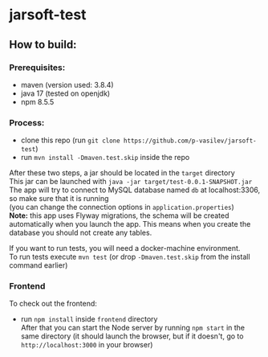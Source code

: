 # jarsoft-test
## How to build:   
### Prerequisites:  
- maven (version used: 3.8.4)
- java 17 (tested on openjdk)
- npm 8.5.5
### Process:  
- clone this repo (run `git clone https://github.com/p-vasilev/jarsoft-test`)  
- run `mvn install -Dmaven.test.skip` inside the repo

After these two steps, a jar should be located in the `target` directory  
This jar can be launched with `java -jar target/test-0.0.1-SNAPSHOT.jar`  
The app will try to connect to MySQL database named `db` at localhost:3306, so make sure that it is running  
(you can change the connection options in `application.properties`)  
**Note:** this app uses Flyway migrations, the schema will be created automatically when you launch the app. This means when you create the database you should not create any tables.  
  
If you want to run tests, you will need a docker-machine environment.  
To run tests execute `mvn test` (or drop `-Dmaven.test.skip` from the install command earlier)  

### Frontend  
To check out the frontend:
- run `npm install` inside `frontend` directory  
After that you can start the Node server by running `npm start` in the same directory (it should launch the browser, but if it doesn't, go to `http://localhost:3000` in your browser)

